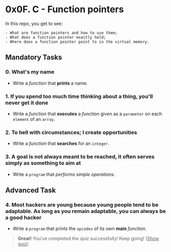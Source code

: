 # 0x0F. C - Function pointers
In this repo, you get to see:

	- What are function pointers and how to use them;
	- What does a function pointer exactly hold;
	- Where does a function pointer point to in the virtual memory.

## Mandatory Tasks

### 0. What's my name

* Write a *function* that **prints** a name.

### 1. If you spend too much time thinking about a thing, you'll never get it done

* Write a *function* that **executes** a *function* given as a `parameter` on each `element` of an `array`.

### 2. To hell with circumstances; I create opportunities

* Write a *function* that **searches** for an `integer`.

### 3. A goal is not always meant to be reached, it often serves simply as something to aim at

* Write a `program` that *performs simple operations*.

## Advanced Task

### 4. Most hackers are young because young people tend to be adaptable. As long as you remain adaptable, you can always be a good hacker

* Write a `program` that prints the `opcodes` of its own **main** *function*.	

> **Great!** You've completed the quiz successfully! Keep going! (<ins>Show quiz</ins>)

